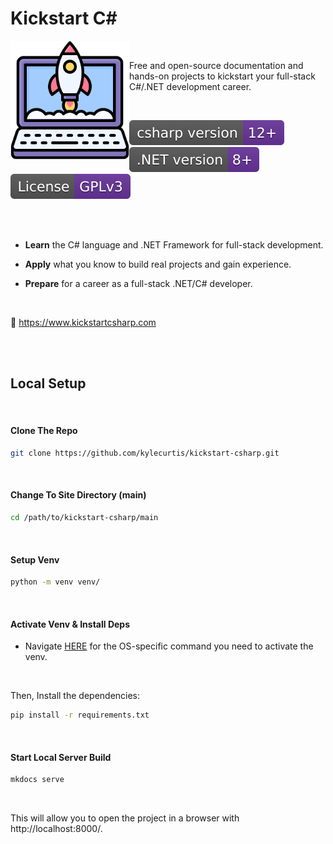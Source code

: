 # Kickstart C#

<img align="left" width="190" height="190" src="https://raw.githubusercontent.com/kylecurtis/kickstart-csharp/main/main/docs/assets/images/logo.png">

<br>

Free and open-source documentation and hands-on projects to kickstart your full-stack C#/.NET development career.

<br>

<img src="https://raw.githubusercontent.com/kylecurtis/kickstart-csharp/5906da836d32b6abe8ae22cc75550072f879c973/site/docs/assets/images/badges/CSharp-Version-12.svg"> <img src="https://raw.githubusercontent.com/kylecurtis/kickstart-csharp/5906da836d32b6abe8ae22cc75550072f879c973/site/docs/assets/images/badges/Net-Version-8.svg"> <img src="https://raw.githubusercontent.com/kylecurtis/kickstart-csharp/5906da836d32b6abe8ae22cc75550072f879c973/site/docs/assets/images/badges/License-GPLv3.svg">

<br>

<br>

- **Learn** the C# language and .NET Framework for full-stack development.

- **Apply** what you know to build real projects and gain experience.

- **Prepare** for a career as a full-stack .NET/C# developer.

<br>

🚀 https://www.kickstartcsharp.com

<br>

<br>

## Local Setup

<br>

#### Clone The Repo

```bash
git clone https://github.com/kylecurtis/kickstart-csharp.git
```

<br>

#### Change To Site Directory (main)

```bash
cd /path/to/kickstart-csharp/main
```

<br>

#### Setup Venv

```bash
python -m venv venv/
```

<br>

#### Activate Venv & Install Deps

- Navigate [HERE](https://docs.python.org/3/library/venv.html#how-venvs-work) for the OS-specific command you need to activate the venv.

<br>

Then, Install the dependencies:

```bash
pip install -r requirements.txt
```

<br>

#### Start Local Server Build

```bash
mkdocs serve
```

<br>

This will allow you to open the project in a browser with http://localhost:8000/.

<br>

<br>
